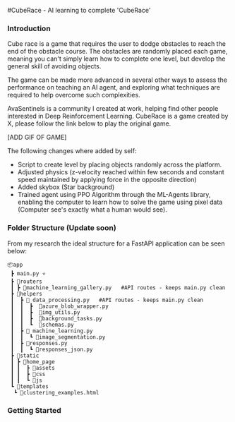 #CubeRace - AI learning to complete 'CubeRace'

### Introduction
Cube race is a game that requires the user to dodge obstacles to reach the end of the obstacle course. The obstacles are randomly placed each game, meaning you can't simply learn how to complete one level, but develop the general skill of avoiding objects. 

The game can be made more advanced in several other ways to assess the performance on teaching an AI agent, and exploring what techniques are required to help overcome such complexities.

AvaSentinels is a community I created at work, helping find other people interested in Deep Reinforcement Learning. CubeRace is a game created by X, please follow the link below to play the original game.

[ADD GIF OF GAME]

The following changes where added by self:
- Script to create level by placing objects randomly across the platform.
- Adjusted physics (z-velocity reached within few seconds and constant speed maintained by applying force in the opposite direction)
- Added skybox (Star background)
- Trained agent using PPO Algorithm through the ML-Agents library, enabling the computer to learn how to solve the game using pixel data (Computer see's exactly what a human would see).


### Folder Structure (Update soon)

From my research the ideal structure for a FastAPI application can be seen below:
```
📦app
 ┣ main.py ⭐
 ┣ 📂routers 
 ┃ ┣ 📜machine_learning_gallery.py   #API routes - keeps main.py clean
 ┣ 📂helpers
 ┃  ┣ 📂 data_processing.py   #API routes - keeps main.py clean
 ┃  ┃  ┣  📜azure_blob_wrapper.py
 ┃  ┃  ┣  📜img_utils.py
 ┃  ┃  ┣  📜background_tasks.py
 ┃  ┃  ┗  📜schemas.py
 ┃  ┣ 📂 machine_learning.py
 ┃  ┃  ┗ 📜image_segmentation.py
 ┃  ┣ 📂responses.py
 ┃  ┃  ┗ 📜responses_json.py
 ┣ 📂static
 ┃ ┣ 📂home_page
 ┃ ┃  ┣ 📂assets
 ┃ ┃  ┣ 📂css
 ┃ ┃  ┗ 📂js
 ┗ 📂templates
  ┗ 📜clustering_examples.html
```

### Getting Started
